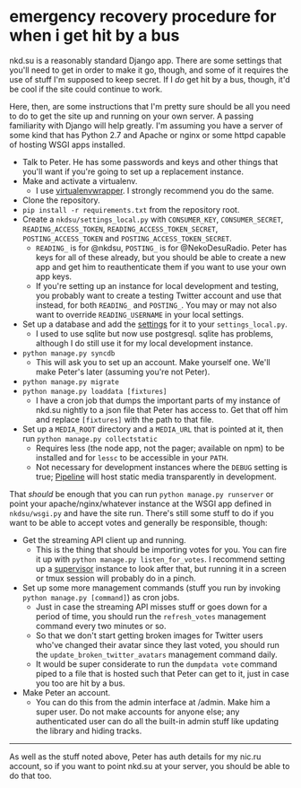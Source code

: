 # emergency recovery procedure for when i get hit by a bus

nkd.su is a reasonably standard Django app. There are some settings that you'll
need to get in order to make it go, though, and some of it requires the use of
stuff I'm supposed to keep secret. If I *do* get hit by a bus, though, it'd be
cool if the site could continue to work.

Here, then, are some instructions that I'm pretty sure should be all you need
to do to get the site up and running on your own server. A passing familiarity
with Django will help greatly. I'm assuming you have a server of some kind that
has Python 2.7 and Apache or nginx or some httpd capable of hosting WSGI apps
installed.

- Talk to Peter. He has some passwords and keys and other things that you'll
  want if you're going to set up a replacement instance.
- Make and activate a virtualenv.
    - I use [virtualenvwrapper][vew]. I
      strongly recommend you do the same.
- Clone the repository.
- `pip install -r requirements.txt` from the repository root.
- Create a `nkdsu/settings_local.py` with `CONSUMER_KEY`, `CONSUMER_SECRET`,
  `READING_ACCESS_TOKEN`, `READING_ACCESS_TOKEN_SECRET`, `POSTING_ACCESS_TOKEN`
  and `POSTING_ACCESS_TOKEN_SECRET`.
    - `READING_` is for @nkdsu, `POSTING_` is for @NekoDesuRadio. Peter has
      keys for all of these already, but you should be able to create a new app
      and get him to reauthenticate them if you want to use your own app keys.
    - If you're setting up an instance for local development and testing, you
      probably want to create a testing Twitter account and use that instead,
      for both `READING_` and `POSTING_`. You may or may not also want to
      override `READING_USERNAME` in your local settings.
- Set up a database and add the [settings][db] for it to your
  `settings_local.py`.
    - I used to use sqlite but now use postgresql. sqlite has problems,
      although I do still use it for my local development instance.
- `python manage.py syncdb`
    - This will ask you to set up an account. Make yourself one. We'll make
      Peter's later (assuming you're not Peter).
- `python manage.py migrate`
- `python manage.py loaddata [fixtures]`
    - I have a cron job that dumps the important parts of my instance of nkd.su
      nightly to a json file that Peter has access to. Get that off him and
      replace `[fixtures]` with the path to that file.
- Set up a `MEDIA_ROOT` directory and a `MEDIA_URL` that is pointed at it, then
  run `python manage.py collectstatic`
    - Requires less (the node app, not the pager; available on npm) to be
      installed and for `lessc` to be accessible in your `PATH`.
    - Not necessary for development instances where the `DEBUG` setting is
      true; [Pipeline][pl] will host static media transparently in development.

That *should* be enough that you can run `python manage.py runserver` or point
your apache/nginx/whatever instance at the WSGI app defined in `nkdsu/wsgi.py`
and have the site run. There's still some stuff to do if you want to be able
to accept votes and generally be responsible, though:

- Get the streaming API client up and running.
    - This is the thing that should be importing votes for you. You can fire it
      up with `python manage.py listen_for_votes`. I recommend setting up a
      [supervisor](http://supervisord.org/) instance to look after that, but
      running it in a screen or tmux session will probably do in a pinch.
- Set up some more management commands (stuff you run by invoking `python
  manage.py [command]`) as cron jobs.
    - Just in case the streaming API misses stuff or goes down for a period of
      time, you should run the `refresh_votes` management command every two
      minutes or so.
    - So that we don't start getting broken images for Twitter users who've
      changed their avatar since they last voted, you should run the
      `update_broken_twitter_avatars` management command daily.
    - It would be super considerate to run the `dumpdata vote` command piped to
      a file that is hosted such that Peter can get to it, just in case you
      too are hit by a bus.
- Make Peter an account.
    - You can do this from the admin interface at /admin. Make him a super
      user. Do not make accounts for anyone else; any authenticated user can do
      all the built-in admin stuff like updating the library and hiding tracks.

----

As well as the stuff noted above, Peter has auth details for my nic.ru
account, so if you want to point nkd.su at your server, you should be able to
do that too.

[db]: https://docs.djangoproject.com/en/dev/ref/settings/#databases
[vew]: http://virtualenvwrapper.readthedocs.org/
[pl]: http://django-pipeline.readthedocs.org/
